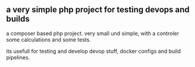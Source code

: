 ## a very simple php project for testing devops and builds

a composer based php project. very small und simple, with a controler some calculations and 
some tests. 

its usefull for testing and develop devop stuff, docker configs and build pipelines.



